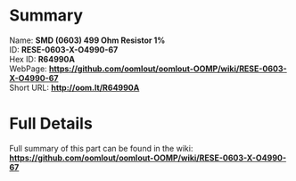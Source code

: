 
Summary
=================
  
Name: __SMD (0603) 499 Ohm Resistor 1%__    
ID: __RESE-0603-X-O4990-67__   
Hex ID: __R64990A__   
WebPage: __https://github.com/oomlout/oomlout-OOMP/wiki/RESE-0603-X-O4990-67__   
Short URL: __http://oom.lt/R64990A__   

Full Details
==========================
Full summary of this part can be found in the wiki:   
__https://github.com/oomlout/oomlout-OOMP/wiki/RESE-0603-X-O4990-67__    


